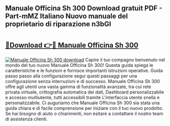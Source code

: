 ## Manuale Officina Sh 300 Download gratuit PDF - Part-mMZ Italiano Nuovo manuale del proprietario di riparazione n3bGl

# <h2><a href="http://dff3mi.blite.top/?on=Manuale+Officina+Sh+300">🔗Download 👉🔴 Manuale Officina Sh 300</a></h2>

[![Manuale Officina Sh 300 download](https://i.imgur.com/lujVjoI.png)](http://dff3mi.blite.top/?on=Manuale+Officina+Sh+300)
Capire il tuo compagno benvenuto nel mondo del tuo nuovo Manuale Officina Sh 300! Questa guida spiega le caratteristiche e le funzioni e fornisce importanti istruzioni operative. Guida passo passo alla configurazione segui questi passaggi per una configurazione senza interruzioni e di successo. Manuale Officina Sh 300 offre agli utenti una vasta gamma di funzionalità avanzate, tra cui rete privata virtuale, crittografia automatica dei dati, Dashboard personalizzabile e accesso multiutente, tutti accessibili tramite L'interfaccia utente snella e personalizzabile. Ci auguriamo che Manuale Officina Sh 300 sia stata una guida chiara e di facile comprensione per iniziare con il tuo nuovo prodotto. Se hai bisogno di aiuto o chiarimenti, non esitare a contattare il nostro team di assistenza clienti.
